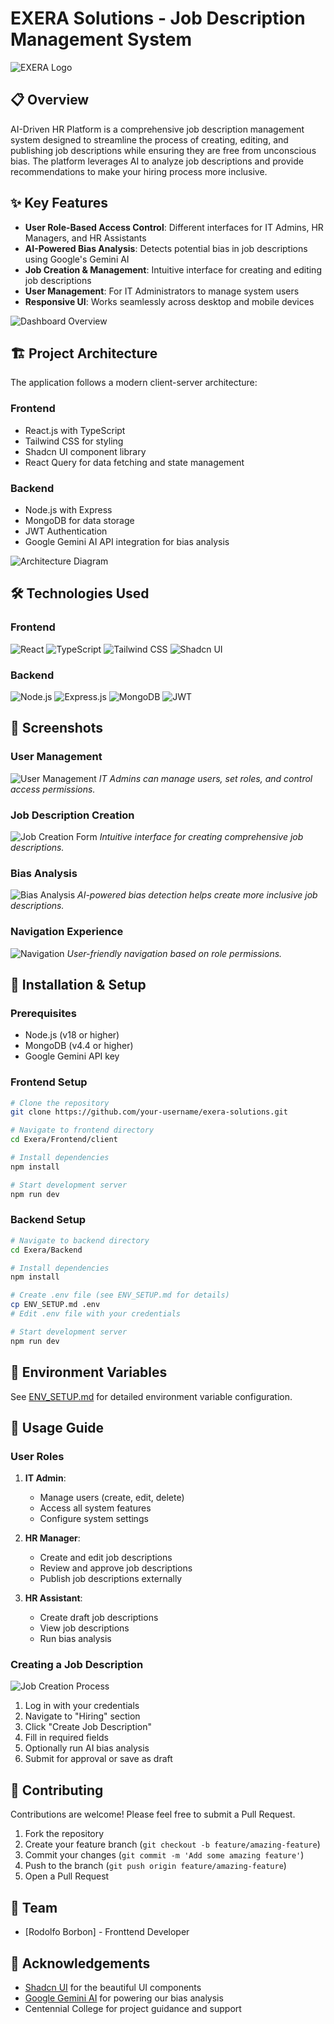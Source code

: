 # EXERA Solutions - Job Description Management System

![EXERA Logo](./assets/images/exera-logo.png)

## 📋 Overview

AI-Driven HR Platform is a comprehensive job description management system designed to streamline the process of creating, editing, and publishing job descriptions while ensuring they are free from unconscious bias. The platform leverages AI to analyze job descriptions and provide recommendations to make your hiring process more inclusive.

## ✨ Key Features

- **User Role-Based Access Control**: Different interfaces for IT Admins, HR Managers, and HR Assistants
- **AI-Powered Bias Analysis**: Detects potential bias in job descriptions using Google's Gemini AI
- **Job Creation & Management**: Intuitive interface for creating and editing job descriptions
- **User Management**: For IT Administrators to manage system users
- **Responsive UI**: Works seamlessly across desktop and mobile devices

![Dashboard Overview](./assets/images/dashboard-screenshot.png)

## 🏗️ Project Architecture

The application follows a modern client-server architecture:

### Frontend

- React.js with TypeScript
- Tailwind CSS for styling
- Shadcn UI component library
- React Query for data fetching and state management

### Backend

- Node.js with Express
- MongoDB for data storage
- JWT Authentication
- Google Gemini AI API integration for bias analysis

![Architecture Diagram](./assets/images/architecture-diagram.png)

## 🛠️ Technologies Used

### Frontend

![React](https://img.shields.io/badge/React-61DAFB?style=for-the-badge&logo=react&logoColor=black)
![TypeScript](https://img.shields.io/badge/TypeScript-3178C6?style=for-the-badge&logo=typescript&logoColor=white)
![Tailwind CSS](https://img.shields.io/badge/Tailwind_CSS-38B2AC?style=for-the-badge&logo=tailwind-css&logoColor=white)
![Shadcn UI](https://img.shields.io/badge/Shadcn_UI-000000?style=for-the-badge&logo=shadcnui&logoColor=white)

### Backend

![Node.js](https://img.shields.io/badge/Node.js-339933?style=for-the-badge&logo=nodedotjs&logoColor=white)
![Express.js](https://img.shields.io/badge/Express.js-000000?style=for-the-badge&logo=express&logoColor=white)
![MongoDB](https://img.shields.io/badge/MongoDB-47A248?style=for-the-badge&logo=mongodb&logoColor=white)
![JWT](https://img.shields.io/badge/JWT-000000?style=for-the-badge&logo=JSON%20web%20tokens&logoColor=white)

## 📸 Screenshots

### User Management

![User Management](./assets/images/user-management-screenshot.png)
_IT Admins can manage users, set roles, and control access permissions._

### Job Description Creation

![Job Creation Form](./assets/images/job-creation-screenshot.png)
_Intuitive interface for creating comprehensive job descriptions._

### Bias Analysis

![Bias Analysis](./assets/images/bias-analysis-screenshot.png)
_AI-powered bias detection helps create more inclusive job descriptions._

### Navigation Experience

![Navigation](./assets/images/navigation-screenshot.png)
_User-friendly navigation based on role permissions._

## 🚀 Installation & Setup

### Prerequisites

- Node.js (v18 or higher)
- MongoDB (v4.4 or higher)
- Google Gemini API key

### Frontend Setup

```bash
# Clone the repository
git clone https://github.com/your-username/exera-solutions.git

# Navigate to frontend directory
cd Exera/Frontend/client

# Install dependencies
npm install

# Start development server
npm run dev
```

### Backend Setup

```bash
# Navigate to backend directory
cd Exera/Backend

# Install dependencies
npm install

# Create .env file (see ENV_SETUP.md for details)
cp ENV_SETUP.md .env
# Edit .env file with your credentials

# Start development server
npm run dev
```

## 🔑 Environment Variables

See [ENV_SETUP.md](./Backend/ENV_SETUP.md) for detailed environment variable configuration.

## 📖 Usage Guide

### User Roles

1. **IT Admin**:

   - Manage users (create, edit, delete)
   - Access all system features
   - Configure system settings

2. **HR Manager**:

   - Create and edit job descriptions
   - Review and approve job descriptions
   - Publish job descriptions externally

3. **HR Assistant**:
   - Create draft job descriptions
   - View job descriptions
   - Run bias analysis

### Creating a Job Description

![Job Creation Process](./assets/images/job-creation-workflow.png)

1. Log in with your credentials
2. Navigate to "Hiring" section
3. Click "Create Job Description"
4. Fill in required fields
5. Optionally run AI bias analysis
6. Submit for approval or save as draft

## 🤝 Contributing

Contributions are welcome! Please feel free to submit a Pull Request.

1. Fork the repository
2. Create your feature branch (`git checkout -b feature/amazing-feature`)
3. Commit your changes (`git commit -m 'Add some amazing feature'`)
4. Push to the branch (`git push origin feature/amazing-feature`)
5. Open a Pull Request

## 👥 Team

- [Rodolfo Borbon] - Fronttend Developer

## 🙏 Acknowledgements

- [Shadcn UI](https://ui.shadcn.com/) for the beautiful UI components
- [Google Gemini AI](https://ai.google.dev/) for powering our bias analysis
- Centennial College for project guidance and support
